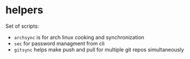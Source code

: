 # helpers

Set of scripts:
- `archsync` is for arch linux cooking and synchronization
- `sec` for password managment from cli
- `gitsync` helps make push and pull for multiple git repos simultaneously
